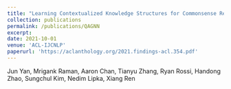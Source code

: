 ```yaml
---
title: "Learning Contextualized Knowledge Structures for Commonsense Reasoning"
collection: publications
permalink: /publications/QAGNN
excerpt:
date: 2021-10-01
venue: 'ACL-IJCNLP'
paperurl: 'https://aclanthology.org/2021.findings-acl.354.pdf'
---
```


Jun Yan, Mrigank Raman, Aaron Chan, Tianyu Zhang, Ryan Rossi, Handong Zhao, Sungchul Kim, Nedim Lipka, Xiang Ren

